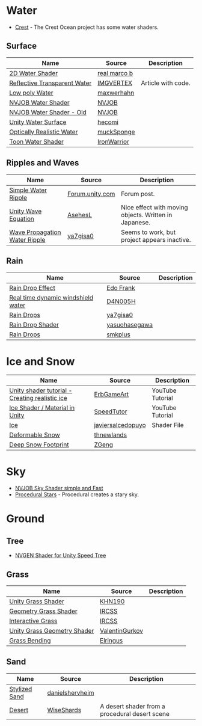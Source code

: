 # Water
* [Crest](https://github.com/crest-ocean/crest/tree/master/crest/Assets/Crest/Crest/Shaders) - The Crest Ocean project has some water shaders.
## Surface
| Name | Source | Description  |
| --- | --- | --- |
|[2D Water Shader](https://github.com/real-marco-b/unity-water-shader2d)|[real marco b](https://github.com/real-marco-b)|
|[Reflective Transparent Water](https://laboratoriesx86.wordpress.com/2014/05/02/shader-reflective-transparent-water-like-unity-indie/) |[IMGVERTEX](https://laboratoriesx86.wordpress.com/author/tntsparx/) | Article with code.
|[Low poly Water](https://github.com/maxwerhahn/Lowpoly-water-for-Unity)|[maxwerhahn](https://github.com/maxwerhahn)|
|[NVJOB Water Shader](https://github.com/nvjob/NVJOB-Water-Shader-simple-and-fast)|[NVJOB](https://github.com/nvjob)|
|[NVJOB Water Shader - Old](https://github.com/nvjob/NVJOB-Water-Shader-old-versions)|[NVJOB](https://github.com/nvjob)|
|[Unity Water Surface](https://github.com/hecomi/UnityWaterSurface)|[hecomi](https://github.com/hecomi)
|[Optically Realistic Water](https://github.com/muckSponge/Optically-Realistic-Water)|[muckSponge](https://github.com/muckSponge)|
|[Toon Water Shader](https://github.com/IronWarrior/ToonWaterShader)|[IronWarrior](https://github.com/IronWarrior)


## Ripples and Waves
| Name | Source | Description  |
| --- | --- | --- |
|[Simple Water Ripple](https://forum.unity.com/threads/simple-water-ripple-shader.246961/)| [Forum.unity.com](https://forum.unity.com/)| Forum post.
|[Unity Wave Equation](https://github.com/AsehesL/UnityWaveEquation)| [AsehesL](https://github.com/AsehesL)| Nice effect with moving objects.  Written in Japanese.
|[Wave Propagation Water Ripple](https://github.com/ya7gisa0/Unity-Wave-Propagation-Water-Ripple)|[ya7gisa0](https://github.com/ya7gisa0)| Seems to work, but project appears inactive.


## Rain
| Name | Source | Description  |
| --- | --- | --- |
|[Rain Drop Effect](https://github.com/EdoFrank/RainDropEffect)| [Edo Frank](https://github.com/EdoFrank)|
|[Real time dynamic windshield water](https://github.com/D4N005H/RealtimeDynamicWindshieldWaterFX)|[D4N005H](https://github.com/D4N005H)
|[Rain Drops](https://github.com/ya7gisa0/Unity-Raindrops)|[ya7gisa0](https://github.com/ya7gisa0)
|[Rain Drop Shader](https://github.com/yasuohasegawa/UnityRainDropShader)|[yasuohasegawa](https://github.com/yasuohasegawa)
|[Rain Drops](https://github.com/smkplus/RainDrop)|[smkplus](https://github.com/smkplus)

# Ice and Snow

| Name | Source | Description  |
| --- | --- | --- |
|[Unity shader tutorial - Creating realistic ice](https://www.youtube.com/watch?v=-z-issgoZ4o)|[ErbGameArt](https://www.youtube.com/channel/UCMqxbFCPmfH1Gf6dMIIvI4A) | YouTube Tutorial
|[Ice Shader / Material in Unity](https://www.youtube.com/watch?v=Kdpt-Cev7uM)|[SpeedTutor](https://www.youtube.com/channel/UCwYuQIa9lgjvDiZryUVtFGw) | YouTube Tutorial
|[Ice](https://github.com/javiersalcedopuyo/Unity3DShaders/blob/master/ice.shader)|[javiersalcedopuyo](https://github.com/javiersalcedopuyo)| Shader File
|[Deformable Snow](https://github.com/thnewlands/unity-deformablesnow)|[thnewlands](https://github.com/thnewlands)|
|[Deep Snow Footprint](https://github.com/ZGeng/DeepSnowFootprint)|[ZGeng](https://github.com/ZGeng)

# Sky
* [NVJOB Sky Shader simple and Fast](https://github.com/nvjob/NVJOB-Sky-Shader-simple-and-fast)
* [Procedural Stars](https://github.com/sakope/ProceduralStars) - Procedural creates a stary sky.
# Ground
## Tree
* [NVGEN Shader for Unity Speed Tree](https://github.com/nvjob/NVGen-Shader-for-Unity-SpeedTree)
## Grass
| Name | Source | Description  |
| --- | --- | --- |
|[Unity Grass Shader](https://github.com/KHN190/UnityGrassShader)|[KHN190](https://github.com/KHN190)
|[Geometry Grass Shader](https://github.com/IRCSS/Geometry-Grass-Shader)|[IRCSS](https://github.com/IRCSS)
|[Interactive Grass](https://github.com/IRCSS/Interactive-Grass)|[IRCSS](https://github.com/IRCSS)
|[Unity Grass Geometry Shader](https://github.com/ValentinGurkov/UnityGrassGeometryShader)|[ValentinGurkov](https://github.com/ValentinGurkov/)
|[Grass Bending](https://github.com/Elringus/GrassBending)|[Elringus](https://github.com/Elringus)

## Sand

| Name | Source | Description  |
| --- | --- | --- |
|[Stylized Sand](https://github.com/danielshervheim/Stylized-Sand-for-Unity)|[danielshervheim](https://github.com/danielshervheim/)|
|[Desert](https://github.com/WiseShards/basic_desert/blob/master/Assets/Shaders/Desert.shader)|[WiseShards](https://github.com/WiseShards/)| A desert shader from a procedural desert scene

